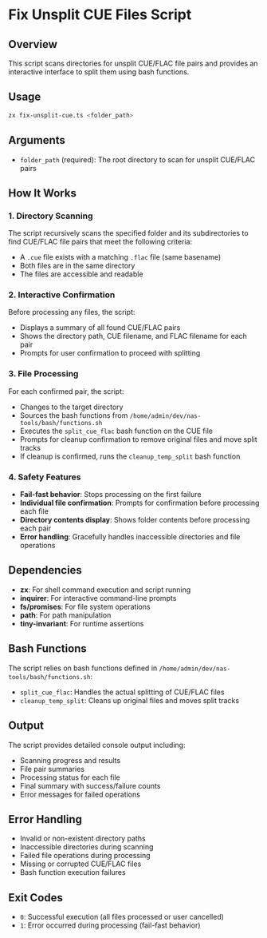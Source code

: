 # Fix Unsplit CUE Files Script

## Overview

This script scans directories for unsplit CUE/FLAC file pairs and provides an interactive interface to split them using bash functions.

## Usage

```bash
zx fix-unsplit-cue.ts <folder_path>
```

## Arguments

- `folder_path` (required): The root directory to scan for unsplit CUE/FLAC pairs

## How It Works

### 1. Directory Scanning

The script recursively scans the specified folder and its subdirectories to find CUE/FLAC file pairs that meet the following criteria:

- A `.cue` file exists with a matching `.flac` file (same basename)
- Both files are in the same directory
- The files are accessible and readable

### 2. Interactive Confirmation

Before processing any files, the script:

- Displays a summary of all found CUE/FLAC pairs
- Shows the directory path, CUE filename, and FLAC filename for each pair
- Prompts for user confirmation to proceed with splitting

### 3. File Processing

For each confirmed pair, the script:

- Changes to the target directory
- Sources the bash functions from `/home/admin/dev/nas-tools/bash/functions.sh`
- Executes the `split_cue_flac` bash function on the CUE file
- Prompts for cleanup confirmation to remove original files and move split tracks
- If cleanup is confirmed, runs the `cleanup_temp_split` bash function

### 4. Safety Features

- **Fail-fast behavior**: Stops processing on the first failure
- **Individual file confirmation**: Prompts for confirmation before processing each file
- **Directory contents display**: Shows folder contents before processing each pair
- **Error handling**: Gracefully handles inaccessible directories and file operations

## Dependencies

- **zx**: For shell command execution and script running
- **inquirer**: For interactive command-line prompts
- **fs/promises**: For file system operations
- **path**: For path manipulation
- **tiny-invariant**: For runtime assertions

## Bash Functions

The script relies on bash functions defined in `/home/admin/dev/nas-tools/bash/functions.sh`:

- `split_cue_flac`: Handles the actual splitting of CUE/FLAC files
- `cleanup_temp_split`: Cleans up original files and moves split tracks

## Output

The script provides detailed console output including:

- Scanning progress and results
- File pair summaries
- Processing status for each file
- Final summary with success/failure counts
- Error messages for failed operations

## Error Handling

- Invalid or non-existent directory paths
- Inaccessible directories during scanning
- Failed file operations during processing
- Missing or corrupted CUE/FLAC files
- Bash function execution failures

## Exit Codes

- `0`: Successful execution (all files processed or user cancelled)
- `1`: Error occurred during processing (fail-fast behavior)
